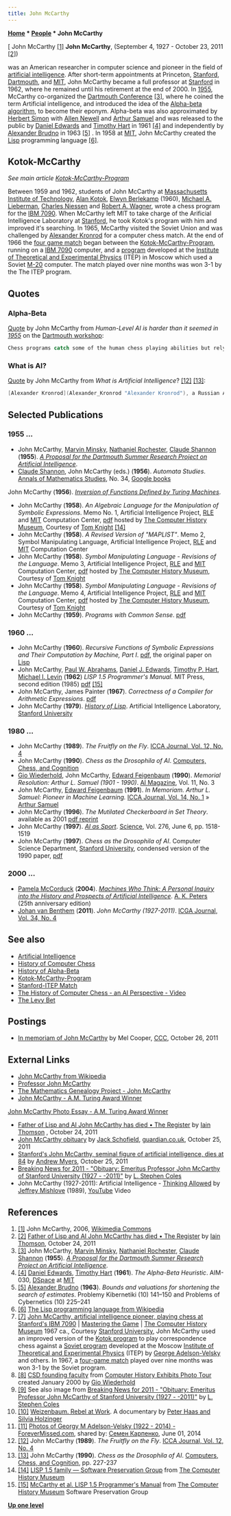 ```yaml
---
title: John McCarthy
---
```

**[Home](Home "Home") \* [People](People "People") \* John McCarthy**



[ John McCarthy <a id="cite-note-1" href="#cite-ref-1">[1]</a>
**John McCarthy**, (September 4, 1927 - October 23, 2011 <a id="cite-note-2" href="#cite-ref-2">[2]</a>)


was an American researcher in computer science and pioneer in the field of [artificial intelligence](Artificial_Intelligence "Artificial Intelligence"). After short-term appointments at Princeton, [Stanford](Stanford_University "Stanford University"), [Dartmouth](Dartmouth_College "Dartmouth College"), and [MIT](Massachusetts_Institute_of_Technology "Massachusetts Institute of Technology"), John McCarthy became a full professor at [Stanford](Stanford_University "Stanford University") in 1962, where he remained until his retirement at the end of 2000. In [1955](Timeline#1955 "Timeline"), McCarthy co-organized the [Dartmouth Conference](https://en.wikipedia.org/wiki/Dartmouth_Conference) <a id="cite-note-3" href="#cite-ref-3">[3]</a>, where he coined the term Artificial intelligence, and introduced the idea of the [Alpha-beta algorithm](Alpha-Beta "Alpha-Beta"), to become their eponym. Alpha-beta was also approximated by [Herbert Simon](Herbert_Simon "Herbert Simon") with [Allen Newell](Allen_Newell "Allen Newell") and [Arthur Samuel](Arthur_Samuel "Arthur Samuel") and was released to the public by [Daniel Edwards](Daniel_Edwards "Daniel Edwards") and [Timothy Hart](Timothy_Hart "Timothy Hart") in 1961 <a id="cite-note-4" href="#cite-ref-4">[4]</a> and independently by [Alexander Brudno](Alexander_Brudno "Alexander Brudno") in 1963 <a id="cite-note-5" href="#cite-ref-5">[5]</a> . In 1958 at [MIT](Massachusetts_Institute_of_Technology "Massachusetts Institute of Technology"), John McCarthy created the [Lisp](index.php?title=Lisp&action=edit&redlink=1 "Lisp (page does not exist)") programming language <a id="cite-note-6" href="#cite-ref-6">[6]</a>.



## Kotok-McCarthy


*See main article [Kotok-McCarthy-Program](Kotok-McCarthy-Program "Kotok-McCarthy-Program")*


Between 1959 and 1962, students of John McCarthy at [Massachusetts Institute of Technology](Massachusetts_Institute_of_Technology "Massachusetts Institute of Technology"), [Alan Kotok](Alan_Kotok "Alan Kotok"), [Elwyn Berlekamp](Elwyn_Berlekamp "Elwyn Berlekamp") (1960), [Michael A. Lieberman](Michael_A._Lieberman "Michael A. Lieberman"), [Charles Niessen](Charles_Niessen "Charles Niessen") and [Robert A. Wagner](Robert_A._Wagner "Robert A. Wagner"), wrote a chess program for the [IBM 7090](IBM_7090 "IBM 7090"). When McCarthy left MIT to take charge of the Arificial Intelligence Laboratory at [Stanford](Stanford_University "Stanford University"), he took Kotok's program with him and improved it's searching. In 1965, McCarthy visited the Soviet Union and was challenged by [Alexander Kronrod](Alexander_Kronrod "Alexander Kronrod") for a computer chess match. At the end of 1966 the [four game match](Stanford-ITEP_Match "Stanford-ITEP Match") began between the [Kotok-McCarthy-Program](Kotok-McCarthy-Program "Kotok-McCarthy-Program"), running on a [IBM 7090](IBM_7090 "IBM 7090") computer, and a [program](ITEP_Chess_Program "ITEP Chess Program") developed at the [Institute of Theoretical and Experimental Physics](Institute_of_Theoretical_and_Experimental_Physics "Institute of Theoretical and Experimental Physics") (ITEP) in Moscow which used a Soviet [M-20](M-20 "M-20") computer. The match played over nine months was won 3-1 by the The ITEP program.



## Quotes


### Alpha-Beta


[Quote](Template:Quote_McCarthy_on_Alpha-Beta "Template:Quote McCarthy on Alpha-Beta") by John McCarthy from *Human-Level AI is harder than it seemed in [1955](Timeline#1955 "Timeline")* on the [Dartmouth workshop](https://en.wikipedia.org/wiki/Dartmouth_workshop): 




```C++
Chess programs catch some of the human chess playing abilities but rely on the limited [effective branching](Branching_Factor "Branching Factor") of the chess move [tree](Search_Tree "Search Tree"). The ideas that work for chess are inadequate for [go](Go "Go"). [Alpha-beta pruning](Alpha-Beta "Alpha-Beta") characterizes human play, but it wasn't noticed by [early chess programmers](Category:Pioneer "Category:Pioneer") - [Turing](Alan_Turing "Alan Turing"), [Shannon](Claude_Shannon "Claude Shannon"), [Pasta](John_Pasta "John Pasta") and [Ulam](Stanislaw_Ulam "Stanislaw Ulam"), and [Bernstein](Alex_Bernstein "Alex Bernstein"). We humans are not very good at identifying the heuristics we ourselves use. Approximations to alpha-beta used by [Samuel](Arthur_Samuel "Arthur Samuel"), [Newell](Allen_Newell "Allen Newell") and [Simon](Herbert_Simon "Herbert Simon"), McCarthy. Proved equivalent to [minimax](Minimax "Minimax") by [Hart](Timothy_Hart "Timothy Hart") and [Levin](Michael_Levin "Michael Levin"), independently by [Brudno](Alexander_Brudno "Alexander Brudno"). [Knuth](Donald_Knuth "Donald Knuth") gives details.

```

### What is AI?


[Quote](Template:Quote_McCarthy_on_AI "Template:Quote McCarthy on AI") by John McCarthy from *What is Artificial Intelligence*? <a id="cite-note-12" href="#cite-ref-12">[12]</a> <a id="cite-note-13" href="#cite-ref-13">[13]</a>:




```C++
[Alexander Kronrod](Alexander_Kronrod "Alexander Kronrod"), a Russian AI researcher, said '[Chess](Chess "Chess") is the [Drosophila](https://en.wikipedia.org/wiki/Drosophila) of [AI](Artificial_Intelligence "Artificial Intelligence").' He was making an analogy with geneticists' use of that fruit fly to study inheritance. Playing chess requires certain intellectual mechanisms and not others. Chess programs now play at grandmaster level, but they do it with limited intellectual mechanisms compared to those used by a human chess player, substituting large amounts of computation for understanding. Once we understand these mechanisms better, we can build human-level chess programs that do far less computation than do present programs. Unfortunately, the competitive and commercial aspects of making computers play chess have taken precedence over using chess as a scientific domain. It is as if the geneticists after 1910 had organized fruit fly races and concentrated their efforts on breeding fruit flies that could win these races.

```

## Selected Publications


### 1955 ...


* John McCarthy, [Marvin Minsky](Marvin_Minsky "Marvin Minsky"), [Nathaniel Rochester](Nathaniel_Rochester "Nathaniel Rochester"), [Claude Shannon](Claude_Shannon "Claude Shannon") (**1955**). *[A Proposal for the Dartmouth Summer Research Project on Artificial Intelligence](http://www-formal.stanford.edu/jmc/history/dartmouth/dartmouth.html)*.
* [Claude Shannon](Claude_Shannon "Claude Shannon"), John McCarthy (eds.) (**1956**). *Automata Studies*. [Annals of Mathematics Studies](https://en.wikipedia.org/wiki/Annals_of_Mathematics), No. 34, [Google books](http://books.google.com/books?id=oL57iECEeEwC&printsec=frontcover&dq=John+McCarthy,+Claude+Shannon++Automata+Studies&source=bl&ots=xtK2thLQi_&sig=6_n_Me0_lqG11pOoA6b7_ebomM8&hl=de&ei=j2lMTdbYD9GQswby_eWUDw&sa=X&oi=book_result&ct=result&resnum=1&ved=0CB8Q6AEwAA#v=onepage&q&f=false)


 John McCarthy (**1956**). *[Inversion of Functions Defined by Turing Machines](http://jmc.stanford.edu/articles/inversion.html)*.
* John McCarthy (**1958**). *An Algebraic Language for the Manipulation of Symbolic Expressions*. Memo No. 1, Artificial Intelligence Project, [RLE](https://en.wikipedia.org/wiki/Research_Laboratory_of_Electronics_at_MIT) and [MIT](Massachusetts_Institute_of_Technology "Massachusetts Institute of Technology") Computation Center, [pdf](http://www.softwarepreservation.org/projects/LISP/MIT/AIM-001.pdf) hosted by [The Computer History Museum](The_Computer_History_Museum "The Computer History Museum"), Courtesy of [Tom Knight](Mathematician#TKnight "Mathematician") <a id="cite-note-14" href="#cite-ref-14">[14]</a>
* John McCarthy (**1958**). *A Revised Version of "MAPLIST"*. Memo 2, Symbol Manipulating Language, Artificial Intelligence Project, [RLE](https://en.wikipedia.org/wiki/Research_Laboratory_of_Electronics_at_MIT) and [MIT](Massachusetts_Institute_of_Technology "Massachusetts Institute of Technology") Computation Center
* John McCarthy (**1958**). *Symbol Manipulating Language - Revisions of the Language*. Memo 3, Artificial Intelligence Project, [RLE](https://en.wikipedia.org/wiki/Research_Laboratory_of_Electronics_at_MIT) and [MIT](Massachusetts_Institute_of_Technology "Massachusetts Institute of Technology") Computation Center, [pdf](http://www.softwarepreservation.org/projects/LISP/MIT/AIM-003.pdf) hosted by [The Computer History Museum](The_Computer_History_Museum "The Computer History Museum"), Courtesy of [Tom Knight](Mathematician#TKnight "Mathematician")
* John McCarthy (**1958**). *Symbol Manipulating Language - Revisions of the Language*. Memo 4, Artificial Intelligence Project, [RLE](https://en.wikipedia.org/wiki/Research_Laboratory_of_Electronics_at_MIT) and [MIT](Massachusetts_Institute_of_Technology "Massachusetts Institute of Technology") Computation Center, [pdf](http://www.softwarepreservation.org/projects/LISP/MIT/AIM-004.pdf) hosted by [The Computer History Museum](The_Computer_History_Museum "The Computer History Museum"), Courtesy of [Tom Knight](Mathematician#TKnight "Mathematician")
* John McCarthy (**1959**). *Programs with Common Sense*. [pdf](https://www.cs.cornell.edu/selman/cs672/readings/mccarthy-upd.pdf)


### 1960 ...


* John McCarthy (**1960**). *Recursive Functions of Symbolic Expressions and Their Computation by Machine, Part I*. [pdf](http://www-formal.stanford.edu/jmc/recursive.pdf), the original paper on [Lisp](index.php?title=Lisp&action=edit&redlink=1 "Lisp (page does not exist)")
* John McCarthy, [Paul W. Abrahams](Paul_W._Abrahams "Paul W. Abrahams"), [Daniel J. Edwards](Daniel_Edwards "Daniel Edwards"), [Timothy P. Hart](Timothy_Hart "Timothy Hart"), [Michael I. Levin](Michael_Levin "Michael Levin") (**1962**) *LISP 1.5 Programmer's Manual*. MIT Press, second edition (1985) [pdf](http://www.softwarepreservation.org/projects/LISP/book/LISP%201.5%20Programmers%20Manual.pdf) <a id="cite-note-15" href="#cite-ref-15">[15]</a>
* John McCarthy, James Painter (**1967**). *Correctness of a Compiler for Arithmetic Expressions*. [pdf](http://staff.um.edu.mt/afra1/seminar/comp-corr.pdf)
* John McCarthy (**1979**). *[History of Lisp](http://jmc.stanford.edu/articles/lisp.html)*. Artificial Intelligence Laboratory, [Stanford University](Stanford_University "Stanford University")


### 1980 ...


* John McCarthy (**1989**). *The Fruitfly on the Fly*. [ICCA Journal, Vol. 12, No. 4](ICGA_Journal#12_4 "ICGA Journal")
* John McCarthy (**1990**). *Chess as the Drosophila of AI*. [Computers, Chess, and Cognition](Computers,_Chess,_and_Cognition "Computers, Chess, and Cognition")
* [Gio Wiederhold](https://en.wikipedia.org/wiki/Gio_Wiederhold), John McCarthy, [Edward Feigenbaum](Edward_Feigenbaum "Edward Feigenbaum") (**1990**). *Memorial Resolution: Arthur L. Samuel (1901 - 1990)*. [AI Magazine](AAAI#AIMAG "AAAI"), Vol. 11, No. 3
* John McCarthy, [Edward Feigenbaum](Edward_Feigenbaum "Edward Feigenbaum") (**1991**). *In Memoriam. Arthur L. Samuel: Pioneer in Machine Learning.* [ICCA Journal, Vol. 14, No. 1](ICGA_Journal#14_1 "ICGA Journal") » [Arthur Samuel](Arthur_Samuel "Arthur Samuel")
* John McCarthy (**1996**). *The Mutilated Checkerboard in Set Theory*. available as 2001 [pdf reprint](http://www-formal.stanford.edu/jmc/checkerboard1.pdf)
* John McCarthy (**1997**). *[AI as Sport](http://science.sciencemag.org/content/276/5318/1518)*. [Science](index.php?title=Science&action=edit&redlink=1 "Science (page does not exist)"), Vol. 276, June 6, pp. 1518-1519
* John McCarthy (**1997**). *Chess as the Drosophila of AI*. Computer Science Department, [Stanford University](Stanford_University "Stanford University"), condensed version of the 1990 paper, [pdf](https://pdfs.semanticscholar.org/91b7/71a8ce5b417c22507852f2a29738836856a6.pdf)


### 2000 ...


* [Pamela McCorduck](https://en.wikipedia.org/wiki/Pamela_McCorduck) (**2004**). *[Machines Who Think: A Personal Inquiry into the History and Prospects of Artificial Intelligence](Artificial_Intelligence#MachinesWhoThink "Artificial Intelligence")*. [A. K. Peters](https://en.wikipedia.org/wiki/A_K_Peters) (25th anniversary edition)
* [Johan van Benthem](https://en.wikipedia.org/wiki/Johan_van_Benthem_(logician)) (**2011**). *John McCarthy (1927-2011)*. [ICGA Journal, Vol. 34, No. 4](ICGA_Journal#34_4 "ICGA Journal")


## See also


* [Artificial Intelligence](Artificial_Intelligence "Artificial Intelligence")
* [History of Computer Chess](History "History")
* [History of Alpha-Beta](Alpha-Beta#HistoryAlphaBeta "Alpha-Beta")
* [Kotok-McCarthy-Program](Kotok-McCarthy-Program "Kotok-McCarthy-Program")
* [Stanford-ITEP Match](Stanford-ITEP_Match "Stanford-ITEP Match")
* [The History of Computer Chess - an AI Perspective - Video](History#AIPerspective "History")
* [The Levy Bet](David_Levy#TheLevyBet "David Levy")


## Postings


* [In memoriam of John McCarthy](http://www.talkchess.com/forum/viewtopic.php?t=40898) by Mel Cooper, [CCC](CCC "CCC"), October 26, 2011


## External Links


* [John McCarthy from Wikipedia](https://en.wikipedia.org/wiki/John_McCarthy_%28computer_scientist%29)
* [Professor John McCarthy](http://jmc.stanford.edu/index.html)
* [The Mathematics Genealogy Project - John McCarthy](https://www.genealogy.math.ndsu.nodak.edu/id.php?id=22145)
* [John McCarthy - A.M. Turing Award Winner](http://amturing.acm.org/award_winners/mccarthy_0239596.cfm)


 [John McCarthy Photo Essay - A.M. Turing Award Winner](http://amturing.acm.org/photo/mccarthy_0239596.cfm)
* [Father of Lisp and AI John McCarthy has died • The Register](http://www.theregister.co.uk/2011/10/24/father_lisp_ai_john_mccarthy_dies/) by [Iain Thomson](http://search.theregister.co.uk/?author=Iain%20Thomson) , October 24, 2011
* [John McCarthy obituary](http://www.guardian.co.uk/technology/2011/oct/25/john-mccarthy) by [Jack Schofield](http://www.guardian.co.uk/profile/jackschofield), [guardian.co.uk](https://en.wikipedia.org/wiki/Guardian.co.uk), October 25, 2011
* [Stanford's John McCarthy, seminal figure of artificial intelligence, dies at 84](http://news.stanford.edu/news/2011/october/john-mccarthy-obit-102511.html) by [Andrew Myers](http://soe.stanford.edu/research/layout.php?sunetid=admyers), October 25, 2011
* [Breaking News for 2011 - "Obituary: Emeritus Professor John McCarthy of Stanford University (1927 - -2011)"](http://www.grg.org/breakingnews2011.htm) by [L. Stephen Coles](L._Stephen_Coles "L. Stephen Coles")
* John McCarthy (1927-2011): Artificial Intelligence - [Thinking Allowed](https://en.wikipedia.org/wiki/Thinking_Allowed_%28PBS%29) by [Jeffrey Mishlove](http://www.thinkingallowed.com/jm.html) (1989), [YouTube](https://en.wikipedia.org/wiki/YouTube) Video


 
## References


1. <a id="cite-ref-1" href="#cite-note-1">[1]</a> John McCarthy, 2006, [Wikimedia Commons](https://en.wikipedia.org/wiki/Wikimedia_Commons)
2. <a id="cite-ref-2" href="#cite-note-2">[2]</a> [Father of Lisp and AI John McCarthy has died • The Register](http://www.theregister.co.uk/2011/10/24/father_lisp_ai_john_mccarthy_dies/) by [Iain Thomson](http://search.theregister.co.uk/?author=Iain%20Thomson), October 24, 2011
3. <a id="cite-ref-3" href="#cite-note-3">[3]</a> John McCarthy, [Marvin Minsky](Marvin_Minsky "Marvin Minsky"), [Nathaniel Rochester](Nathaniel_Rochester "Nathaniel Rochester"), [Claude Shannon](Claude_Shannon "Claude Shannon") (**1955**). *[A Proposal for the Dartmouth Summer Research Project on Artificial Intelligence](http://www-formal.stanford.edu/jmc/history/dartmouth/dartmouth.html)*.
4. <a id="cite-ref-4" href="#cite-note-4">[4]</a> [Daniel Edwards](Daniel_Edwards "Daniel Edwards"), [Timothy Hart](Timothy_Hart "Timothy Hart") (**1961**). *The Alpha-Beta Heuristic*. AIM-030, [DSpace](http://dspace.mit.edu/handle/1721.1/6098) at [MIT](Massachusetts_Institute_of_Technology "Massachusetts Institute of Technology")
5. <a id="cite-ref-5" href="#cite-note-5">[5]</a> [Alexander Brudno](Alexander_Brudno "Alexander Brudno") (**1963**). *Bounds and valuations for shortening the search of estimates*. Problemy Kibernetiki (10) 141–150 and Problems of Cybernetics (10) 225–241
6. <a id="cite-ref-6" href="#cite-note-6">[6]</a> [The Lisp programming language from Wikipedia](https://en.wikipedia.org/wiki/Lisp_%28programming_language%29)
7. <a id="cite-ref-7" href="#cite-note-7">[7]</a> [John McCarthy, artificial intelligence pioneer, playing chess at Stanford's IBM 7090](http://www.computerhistory.org/chess/stl-431e1a07ca980/) | [Mastering the Game](http://www.computerhistory.org/chess/) | [The Computer History Museum](The_Computer_History_Museum "The Computer History Museum") 1967 ca., Courtesy [Stanford University](Stanford_University "Stanford University"), John McCarthy used an improved version of the [Kotok program](Kotok-McCarthy-Program "Kotok-McCarthy-Program") to play correspondence chess against a [Soviet program](index.php?title=TEP_Chess_Program&action=edit&redlink=1 "TEP Chess Program (page does not exist)") developed at the Moscow [Institute of Theoretical and Experimental Physics](Institute_of_Theoretical_and_Experimental_Physics "Institute of Theoretical and Experimental Physics") (ITEP) by [George Adelson-Velsky](Georgy_Adelson-Velsky "Georgy Adelson-Velsky") and others. In 1967, a [four-game match](Stanford-ITEP_Match "Stanford-ITEP Match") played over nine months was won 3-1 by the Soviet program.
8. <a id="cite-ref-8" href="#cite-note-8">[8]</a> [CSD founding faculty](http://infolab.stanford.edu/pub/voy/museum/pictures/display/1-1.htm) from [Computer History Exhibits Photo Tour](http://infolab.stanford.edu/pub/voy/museum/phototour.html) created January 2000 by [Gio Wiederhold](http://infolab.stanford.edu/~gio/)
 9. <a id="cite-ref-9" href="#cite-note-9">[9]</a> See also image from [Breaking News for 2011 - "Obituary: Emeritus Professor John McCarthy of Stanford University (1927 - -2011)"](http://www.grg.org/breakingnews2011.htm) by [L. Stephen Coles](L._Stephen_Coles "L. Stephen Coles") 
10. <a id="cite-ref-10" href="#cite-note-10">[10]</a> [Weizenbaum. Rebel at Work](http://www.ilmarefilm.org/W_E_4_70.htm). A documentary by [Peter Haas and Silvia Holzinger](http://www.ilmarefilm.org/W_E_8.htm)
11. <a id="cite-ref-11" href="#cite-note-11">[11]</a> [Photos of Georgy M Adelson-Velsky (1922 - 2014) - ForeverMissed.com](http://www.forevermissed.com/georgy-m-adelson-velsky/gallery#gallery%2Fphotos), shared by: [Семен Карпенко](http://iitp.ru/en/users/189.htm), June 01, 2014
12. <a id="cite-ref-12" href="#cite-note-12">[12]</a> John McCarthy (**1989**). *The Fruitfly on the Fly*. [ICCA Journal, Vol. 12, No. 4](ICGA_Journal#12_4 "ICGA Journal")
13. <a id="cite-ref-13" href="#cite-note-13">[13]</a> John McCarthy (**1990**). *Chess as the Drosophila of AI*. [Computers, Chess, and Cognition](Computers,_Chess,_and_Cognition "Computers, Chess, and Cognition"), pp. 227-237
14. <a id="cite-ref-14" href="#cite-note-14">[14]</a> [LISP 1.5 family — Software Preservation Group](http://www.softwarepreservation.org/projects/LISP/lisp15_family/) from [The Computer History Museum](The_Computer_History_Museum "The Computer History Museum")
15. <a id="cite-ref-15" href="#cite-note-15">[15]</a> [McCarthy et al. LISP 1.5 Programmer's Manual](http://www.softwarepreservation.org/projects/LISP/book/LISP%201.5%20Programmers%20Manual.pdf/view) from [The Computer History Museum](The_Computer_History_Museum "The Computer History Museum") Software Preservation Group

**[Up one level](People "People")**







 
